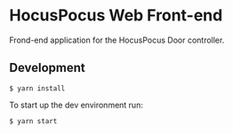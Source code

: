 # HocusPocus Web Front-end

Frond-end application for the HocusPocus Door controller.

## Development

    $ yarn install

To start up the dev environment run:

    $ yarn start
